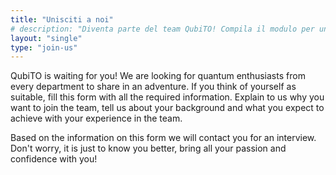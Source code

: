 ```yaml
---
title: "Unisciti a noi"
# description: "Diventa parte del team QubiTO! Compila il modulo per unirti alla nostra community di appassionati di quantum computing."
layout: "single"
type: "join-us"
---
```


QubiTO is waiting for you! We are looking for quantum enthusiasts from every department to share in an adventure. If you think of yourself as suitable, fill this form with all the required information. Explain to us why you want to join the team, tell us about your background and what you expect to achieve with your experience in the team.

Based on the information on this form we will contact you for an interview. Don't worry, it is just to know you better, bring all your passion and confidence with you!
